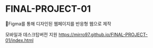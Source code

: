 # FINAL-PROJECT-01
🔴Figma를 통해 디자인된 웹페이지를 반응형 웹으로 제작

모바일과 데스크탑버전 지원
https://mirro97.github.io/FINAL-PROJECT-01/index.html
